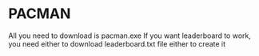 # PACMAN
All you need to download is pacman.exe
If you want leaderboard to work, you need either to download leaderboard.txt file either to create it
